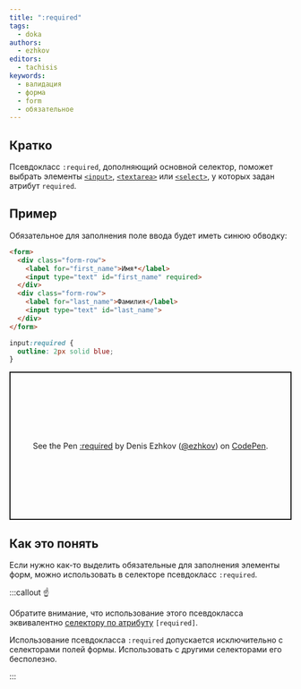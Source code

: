 ```yaml
---
title: ":required"
tags:
  - doka
authors:
  - ezhkov
editors:
  - tachisis
keywords:
  - валидация
  - форма
  - form
  - обязательное
---
```


## Кратко

Псевдокласс `:required`, дополняющий основной селектор, поможет выбрать элементы [`<input>`](/html/input), [`<textarea>`](/html/textarea) или [`<select>`](/html/select), у которых задан атрибут `required`.

## Пример

Обязательное для заполнения поле ввода будет иметь синюю обводку:

```html
<form>
  <div class="form-row">
    <label for="first_name">Имя*</label>
    <input type="text" id="first_name" required>
  </div>
  <div class="form-row">
    <label for="last_name">Фамилия</label>
    <input type="text" id="last_name">
  </div>
</form>
```


```css
input:required {
  outline: 2px solid blue;
}
```

<p class="codepen" data-height="265" data-theme-id="light" data-default-tab="css,result" data-user="ezhkov" data-slug-hash="BaLbMKG" style="height: 265px; box-sizing: border-box; display: flex; align-items: center; justify-content: center; border: 2px solid; margin: 1em 0; padding: 1em;" data-pen-title=":required">
  <span>See the Pen <a href="https://codepen.io/ezhkov/pen/BaLbMKG">
  :required</a> by Denis Ezhkov (<a href="https://codepen.io/ezhkov">@ezhkov</a>)
  on <a href="https://codepen.io">CodePen</a>.</span>
</p>

## Как это понять

Если нужно как-то выделить обязательные для заполнения элементы форм, можно использовать в селекторе псевдокласс `:required`.

:::callout ☝️

Обратите внимание, что использование этого псевдокласса эквивалентно [селектору по атрибуту](/css/attribute-selector) `[required]`.

Использование псевдокласса `:required` допускается исключительно с селекторами полей формы. Использовать с другими селекторами его бесполезно.

:::
